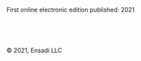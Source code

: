 <br/>
<br/>
<br/>

First online electronic edition published: 2021

<br/>
<br/>
<br/>

&copy; 2021, Ensadi LLC

<br/>
<br/>
<br/>

